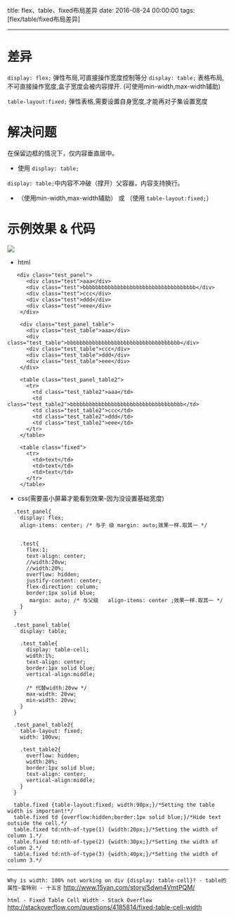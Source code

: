 title: flex、table、fixed布局差异
date: 2016-08-24 00:00:00
tags: [flex/table/fixed布局差异]


---
# 差异
`display: flex;` 弹性布局,可直接操作宽度控制等分
`display: table;` 表格布局,不可直接操作宽度,盒子宽度会被内容撑开. (可使用min-width,max-width辅助)

` table-layout:fixed; ` 弹性表格,需要设置自身宽度,才能再对子集设置宽度


# 解决问题
在保留边框的情况下，仅内容垂直居中。
- 使用 `display: table;`


`display: table;`中内容不冲破（撑开）父容器，内容支持换行。 
-  （使用min-width,max-width辅助） 或 （使用 ` table-layout:fixed; `）


# 示例效果 & 代码
![]( http://7xnbs3.com1.z0.glb.clouddn.com/16-9-24/92840580.jpg)
<!--
-->

-  html
```
   <div class="test_panel">
      <div class="test">aaa</div>
      <div class="test">bbbbbbbbbbbbbbbbbbbbbbbbbbbbbbbbbbbb</div>
      <div class="test">ccc</div>
      <div class="test">ddd</div>
      <div class="test">eee</div>
    </div>
 
    <div class="test_panel_table">
      <div class="test_table">aaa</div>
      <div class="test_table">bbbbbbbbbbbbbbbbbbbbbbbbbbbbbbbbbbbb</div>
      <div class="test_table">ccc</div>
      <div class="test_table">ddd</div>
      <div class="test_table">eee</div>
    </div>
 
    <table class="test_panel_table2">
      <tr>
        <td class="test_table2">aaa</td>
        <td class="test_table2">bbbbbbbbbbbbbbbbbbbbbbbbbbbbbbbbbbbb</td>
        <td class="test_table2">ccc</td>
        <td class="test_table2">ddd</td>
        <td class="test_table2">eee</td>
      </tr>
    </table>
 
    <table class="fixed">
      <tr>
        <td>text</td>
        <td>text</td>
        <td>text</td>
      </tr>
    </table>
```
- css(需要虽小屏幕才能看到效果-因为没设置基础宽度)
```
  .test_panel{
    display: flex;
    align-items: center; /* 与子 级 margin: auto;效果一样.取其一 */


    .test{
      flex:1;
      text-align: center;
      //width:20vw;
      //width:20%;
      overflow: hidden;
      justify-content: center;
      flex-direction: column;
      border:1px solid blue;
       margin: auto; /* 与父级   align-items: center ;效果一样.取其一 */
    }
  }
 
  .test_panel_table{
    display: table;
 
    .test_table{
      display: table-cell;
      width:1%;
      text-align: center;
      border:1px solid blue;
      vertical-align:middle;
 
      /* 代替width:20vw */
      max-width: 20vw;
      min-width: 20vw;
    }
  }
 
  .test_panel_table2{
    table-layout: fixed;
    width: 100vw;
 
    .test_table2{
      overflow: hidden;
      width:20%;
      border:1px solid blue;
      text-align: center;
      vertical-align:middle;
    }
  }
 
  table.fixed {table-layout:fixed; width:90px;}/*Setting the table width is important!*/
  table.fixed td {overflow:hidden;border:1px solid blue;}/*Hide text outside the cell.*/
  table.fixed td:nth-of-type(1) {width:20px;}/*Setting the width of column 1.*/
  table.fixed td:nth-of-type(2) {width:30px;}/*Setting the width of column 2.*/
  table.fixed td:nth-of-type(3) {width:40px;}/*Setting the width of column 3.*/
```


---


`Why is width: 100% not working on div {display: table-cell}? - table的属性~蛮特别 - 十五言`
http://www.15yan.com/story/5dwn4VmtPQM/


`html - Fixed Table Cell Width - Stack Overflow`
http://stackoverflow.com/questions/4185814/fixed-table-cell-width


